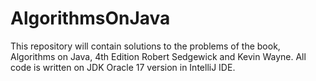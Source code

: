# AlgorithmsOnJava
This repository will contain solutions to the problems of the book, Algorithms on Java, 4th Edition Robert Sedgewick and Kevin Wayne. All code is written on JDK Oracle 17 version in IntelliJ IDE.


